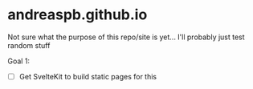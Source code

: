 # andreaspb.github.io
Not sure what the purpose of this repo/site is yet... I'll probably just test random stuff

Goal 1:
- [ ] Get SvelteKit to build static pages for this
